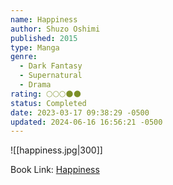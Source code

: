 ```yaml
---
name: Happiness
author: Shuzo Oshimi
published: 2015
type: Manga
genre:
  - Dark Fantasy
  - Supernatural
  - Drama
rating: 🌕🌕🌕🌑🌑
status: Completed
date: 2023-03-17 09:38:29 -0500
updated: 2024-06-16 16:56:21 -0500
---
```


![[happiness.jpg|300]]

Book Link: [Happiness](https://myanimelist.net/manga/85173/Happiness)
